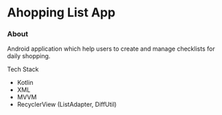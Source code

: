 # Ahopping List App

### About
Android application which help users to create and manage checklists for daily shopping.

Tech Stack
* Kotlin
* XML
* MVVM
* RecyclerView (ListAdapter, DiffUtil)

